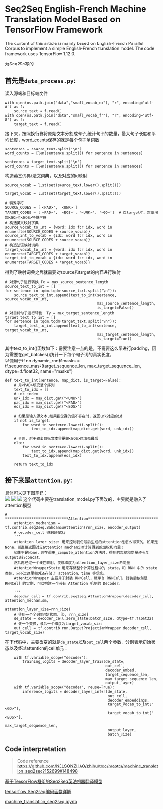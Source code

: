# Seq2Seq English-French Machine Translation Model Based on TensorFlow Framework

The content of this article is mainly based on English-French Parallel Corpus to implement a simple English-French translation model. The code framework uses TensorFlow 1.12.0.


为Seq2Se写的
## 首先是`data_process.py`:<br>
读入源端和目标端文件
```
with open(os.path.join("data","small_vocab_en"), "r", encoding="utf-8") as f:
    source_text = f.read()
with open(os.path.join("data","small_vocab_fr"), "r", encoding="utf-8") as f:
    target_text = f.read()
```
接下来，按照换行符将原始文本分割成句子,统计句子的数量，最大句子长度和平均长度，word_counts保存的就是每个句子单词数
```
sentences = source_text.split('\n')
word_counts = [len(sentence.split()) for sentence in sentences]

sentences = target_text.split('\n')
word_counts = [len(sentence.split()) for sentence in sentences]
```
构造英文词典\法文词典，以及对应的id映射
```
source_vocab = list(set(source_text.lower().split()))

target_vocab = list(set(target_text.lower().split()))

# 特殊字符
SOURCE_CODES = ['<PAD>', '<UNK>']
TARGET_CODES = ['<PAD>', '<EOS>', '<UNK>', '<GO>']  # 在target中，需要增加<GO>与<EOS>特殊字符
# 构造英文映射字典
source_vocab_to_int = {word: idx for idx, word in enumerate(SOURCE_CODES + source_vocab)}
source_int_to_vocab = {idx: word for idx, word in enumerate(SOURCE_CODES + source_vocab)}
# 构造法语映射词典
target_vocab_to_int = {word: idx for idx, word in enumerate(TARGET_CODES + target_vocab)}
target_int_to_vocab = {idx: word for idx, word in enumerate(TARGET_CODES + target_vocab)}
```

得到了映射词典之后就需要对source和target的内容进行映射
```
# 对源句子进行转换 Tx = max_source_sentence_length
source_text_to_int = []
for sentence in tqdm.tqdm(source_text.split("\n")):
    source_text_to_int.append(text_to_int(sentence, source_vocab_to_int,
                                          max_source_sentence_length,
                                          is_target=False))
# 对目标句子进行转换  Ty = max_target_sentence_length
target_text_to_int = []
for sentence in tqdm.tqdm(target_text.split("\n")):
    target_text_to_int.append(text_to_int(sentence, target_vocab_to_int,
                                          max_target_sentence_length,
                                          is_target=True))
```

其中text_to_int()函数如下：需要注意一点的是，不需要这么早进行padding，因为需要在get_batches()统计一下每个句子词的真实长度，<br>
以便用于tf.nn.dynamic_rnn和masks = tf.sequence_mask(target_sequence_len, max_target_sequence_len, dtype=tf.float32, name="masks")

```
def text_to_int(sentence, map_dict, is_target=False):
    # 用<PAD>填充整个序列
    text_to_idx = []
    # unk index
    unk_idx = map_dict.get("<UNK>")
    pad_idx = map_dict.get("<PAD>")
    eos_idx = map_dict.get("<EOS>")

    # 如果是输入源文本,如果指定键的值不存在时，返回unk对应的id
    if not is_target:
        for word in sentence.lower().split():
            text_to_idx.append(map_dict.get(word, unk_idx))

    # 否则，对于输出目标文本需要做<EOS>的填充最后
    else:
        for word in sentence.lower().split():
            text_to_idx.append(map_dict.get(word, unk_idx))
        text_to_idx.append(eos_idx)

    return text_to_idx
```

## 接下来是`attention.py`:<br>
具体可以见下图笔记：<br>
![](https://github.com/a414351664/En-Fr-Translation/blob/master/1.jpg)
![](https://github.com/a414351664/En-Fr-Translation/blob/master/2.jpg)
![](https://github.com/a414351664/En-Fr-Translation/blob/master/3.jpg)
这个代码主要在translation_model.py下面改的，主要就是融入了attention模型

```
# *****************************Attention********************************
    attention_mechanism = tf.contrib.seq2seq.BahdanauAttention(rnn_size, encoder_output)
    # decoder_cell 得到的是Si
    '''
    attention_layer_size: 用来控制我们最后生成的attention是怎么得来的，如果是None，则直接返回对应attention mechanism计算得到的加权和向量；
    如果不是None，则在调用_compute_attention方法时，得到的加权和向量还会与output进行concat，
    然后再经过一个线性映射，变成维度为attention_layer_size的向量
    AttentionWrapperState 用来存储整个计算过程中的 state，和 RNN 中的 state 类似，只不过这里额外还存储了 attention、time 等信息。 
    AttentionWrapper 主要用于封装 RNNCell，继承自 RNNCell，封装后依然是 RNNCell 的实例，可以构建一个带有 Attention 机制的 Decoder。 

    '''
    decoder_cell = tf.contrib.seq2seq.AttentionWrapper(decoder_cell, attention_mechanism,
                                                       attention_layer_size=rnn_size)
    # 得到一个全0的初始状态，[b, rnn_size]
    de_state = decoder_cell.zero_state(batch_size, dtype=tf.float32)
    # 做一个变换，最后一个维度为target_vocab_size
    out_cell = tf.contrib.rnn.OutputProjectionWrapper(decoder_cell, target_vocab_size)

```
在下代码中，主要改变的就是`de_state`以及`out_cell`两个参数，分别表示初始状态以及经过attention的cell单元：
```
    with tf.variable_scope("decoder"):
        training_logits = decoder_layer_train(de_state,
                                              out_cell,
                                              decoder_embed,
                                              target_sequence_len,
                                              max_target_sequence_len,
                                              output_layer)
    with tf.variable_scope("decoder", reuse=True):
        inference_logits = decoder_layer_infer(de_state,
                                               out_cell,
                                               decoder_embeddings,
                                               target_vocab_to_int["<GO>"],
                                               target_vocab_to_int["<EOS>"],
                                               max_target_sequence_len,
                                               output_layer,
                                               batch_size)
```


## Code interpretation
> Code reference https://github.com/NELSONZHAO/zhihu/tree/master/machine_translation_seq2seq?1526990148498

[基于TensorFlow框架的Seq2Seq英法机器翻译模型](https://zhuanlan.zhihu.com/p/37148308)

[tensorflow Seq2seq编码函数详解](https://www.jianshu.com/p/9925171f692f)

[machine_translation_seq2seq.ipynb](https://nbviewer.jupyter.org/github/NELSONZHAO/zhihu/blob/master/machine_translation_seq2seq/machine_translation_seq2seq.ipynb)
